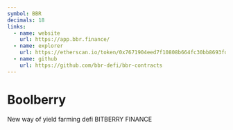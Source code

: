 ```yaml
---
symbol: BBR
decimals: 18
links:
  - name: website
    url: https://app.bbr.finance/
  - name: explorer
    url: https://etherscan.io/token/0x7671904eed7f10808b664fc30bb8693fd7237abf
  - name: github
    url: https://github.com/bbr-defi/bbr-contracts
---
```


# Boolberry

New way of yield farming defi BITBERRY FINANCE
